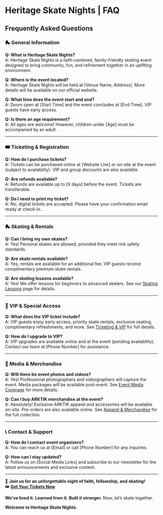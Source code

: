 # **Heritage Skate Nights | FAQ**

## **Frequently Asked Questions**

### **🛼 General Information**

**Q: What is Heritage Skate Nights?**  
A: Heritage Skate Nights is a faith-centered, family-friendly skating event designed to bring community, fun, and refinement together in an uplifting environment.

**Q: Where is the event located?**  
A: Heritage Skate Nights will be held at [Venue Name, Address]. More details will be available on our official website.

**Q: What time does the event start and end?**  
A: Doors open at [Start Time] and the event concludes at [End Time]. VIP guests have early access.

**Q: Is there an age requirement?**  
A: All ages are welcome! However, children under [Age] must be accompanied by an adult.

---

### **🎟 Ticketing & Registration**

**Q: How do I purchase tickets?**  
A: Tickets can be purchased online at [Website Link] or on-site at the event (subject to availability). VIP and group discounts are also available.

**Q: Are refunds available?**  
A: Refunds are available up to [X days] before the event. Tickets are transferable.

**Q: Do I need to print my ticket?**  
A: No, digital tickets are accepted. Please have your confirmation email ready at check-in.

---

### **🛼 Skating & Rentals**

**Q: Can I bring my own skates?**  
A: Yes! Personal skates are allowed, provided they meet rink safety standards.

**Q: Are skate rentals available?**  
A: Yes, rentals are available for an additional fee. VIP guests receive complimentary premium skate rentals.

**Q: Are skating lessons available?**  
A: Yes! We offer lessons for beginners to advanced skaters. See our [Skating Lessons](#) page for details.

---

### **🌟 VIP & Special Access**

**Q: What does the VIP ticket include?**  
A: VIP guests enjoy early access, priority skate rentals, exclusive seating, complimentary refreshments, and more. See [Ticketing & VIP](#) for full details.

**Q: How do I upgrade to VIP?**  
A: VIP upgrades are available online and at the event (pending availability). Contact our team at [Phone Number] for assistance.

---

### **📸 Media & Merchandise**

**Q: Will there be event photos and videos?**  
A: Yes! Professional photographers and videographers will capture the event. Media packages will be available post-event. See [Event Media Coverage](#) for more details.

**Q: Can I buy ARKTIK merchandise at the event?**  
A: Absolutely! Exclusive ARKTIK apparel and accessories will be available on-site. Pre-orders are also available online. See [Apparel & Merchandise](#) for the full collection.

---

### **📞 Contact & Support**

**Q: How do I contact event organizers?**  
A: You can reach us at [Email] or call [Phone Number] for any inquiries.

**Q: How can I stay updated?**  
A: Follow us on [Social Media Links] and subscribe to our newsletter for the latest announcements and exclusive content.

---

📍 **Join us for an unforgettable night of faith, fellowship, and skating!**  
🎟 **[Get Your Tickets Now](#)**  

**We’ve lived it. Learned from it. Built it stronger.** Now, let’s skate together.

**Welcome to Heritage Skate Nights.**

